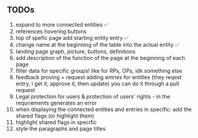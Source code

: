## TODOs
1. expand to more connected entities ✅
2. references hovering buttons
3. top of spefic page add starting entity entry ✅
4. change name at the beginning of the table into the actual entity :white_check_mark:
5. landing page graph, picture, buttons, definitions 
6. add description of the function of the page at the beginning of each page
7. filter data for specific groups! like for RPs, OPs, idk something else
8. feedback proving + request adding entries for entities (they reqest entry, i get it, approve it, then update) you can do it through a pull request
9. Legal protection for users & protection of users' rights -  in the requriements generates an error
10. when displaying the connected entities and entries in specific: add the shared flags (or highlight them)
11. highlight shared flags in specific
12. style the paragraphs and page titles